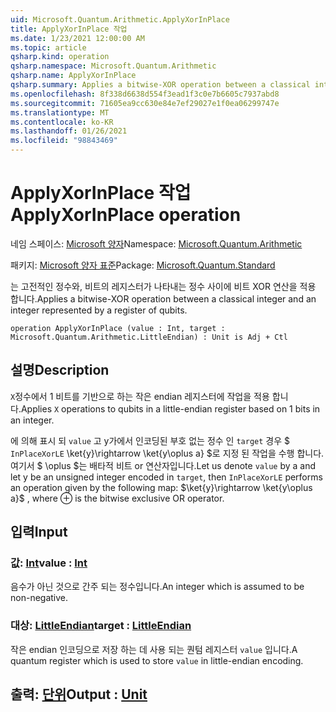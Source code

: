```yaml
---
uid: Microsoft.Quantum.Arithmetic.ApplyXorInPlace
title: ApplyXorInPlace 작업
ms.date: 1/23/2021 12:00:00 AM
ms.topic: article
qsharp.kind: operation
qsharp.namespace: Microsoft.Quantum.Arithmetic
qsharp.name: ApplyXorInPlace
qsharp.summary: Applies a bitwise-XOR operation between a classical integer and an integer represented by a register of qubits.
ms.openlocfilehash: 8f338d6638d554f3ead1f3c0e7b6605c7937abd8
ms.sourcegitcommit: 71605ea9cc630e84e7ef29027e1f0ea06299747e
ms.translationtype: MT
ms.contentlocale: ko-KR
ms.lasthandoff: 01/26/2021
ms.locfileid: "98843469"
---
```

# <a name="applyxorinplace-operation"></a><span data-ttu-id="6a651-102">ApplyXorInPlace 작업</span><span class="sxs-lookup"><span data-stu-id="6a651-102">ApplyXorInPlace operation</span></span>

<span data-ttu-id="6a651-103">네임 스페이스: [Microsoft 양자](xref:Microsoft.Quantum.Arithmetic)</span><span class="sxs-lookup"><span data-stu-id="6a651-103">Namespace: [Microsoft.Quantum.Arithmetic](xref:Microsoft.Quantum.Arithmetic)</span></span>

<span data-ttu-id="6a651-104">패키지: [Microsoft 양자 표준](https://nuget.org/packages/Microsoft.Quantum.Standard)</span><span class="sxs-lookup"><span data-stu-id="6a651-104">Package: [Microsoft.Quantum.Standard](https://nuget.org/packages/Microsoft.Quantum.Standard)</span></span>


<span data-ttu-id="6a651-105">는 고전적인 정수와, 비트의 레지스터가 나타내는 정수 사이에 비트 XOR 연산을 적용 합니다.</span><span class="sxs-lookup"><span data-stu-id="6a651-105">Applies a bitwise-XOR operation between a classical integer and an integer represented by a register of qubits.</span></span>

```qsharp
operation ApplyXorInPlace (value : Int, target : Microsoft.Quantum.Arithmetic.LittleEndian) : Unit is Adj + Ctl
```


## <a name="description"></a><span data-ttu-id="6a651-106">설명</span><span class="sxs-lookup"><span data-stu-id="6a651-106">Description</span></span>

<span data-ttu-id="6a651-107">`X`정수에서 1 비트를 기반으로 하는 작은 endian 레지스터에 작업을 적용 합니다.</span><span class="sxs-lookup"><span data-stu-id="6a651-107">Applies `X` operations to qubits in a little-endian register based on 1 bits in an integer.</span></span>

<span data-ttu-id="6a651-108">에 의해 표시 되 `value` 고 y가에서 인코딩된 부호 없는 정수 인 `target` 경우 $ `InPlaceXorLE` \ket{y}\rightarrow \ket{y\oplus a} $로 지정 된 작업을 수행 합니다. 여기서 $ \oplus $는 배타적 비트 or 연산자입니다.</span><span class="sxs-lookup"><span data-stu-id="6a651-108">Let us denote `value` by a and let y be an unsigned integer encoded in `target`, then `InPlaceXorLE` performs an operation given by the following map: $\ket{y}\rightarrow \ket{y\oplus a}$ , where $\oplus$ is the bitwise exclusive OR operator.</span></span>

## <a name="input"></a><span data-ttu-id="6a651-109">입력</span><span class="sxs-lookup"><span data-stu-id="6a651-109">Input</span></span>

### <a name="value--int"></a><span data-ttu-id="6a651-110">값: [Int](xref:microsoft.quantum.lang-ref.int)</span><span class="sxs-lookup"><span data-stu-id="6a651-110">value : [Int](xref:microsoft.quantum.lang-ref.int)</span></span>

<span data-ttu-id="6a651-111">음수가 아닌 것으로 간주 되는 정수입니다.</span><span class="sxs-lookup"><span data-stu-id="6a651-111">An integer which is assumed to be non-negative.</span></span>


### <a name="target--littleendian"></a><span data-ttu-id="6a651-112">대상: [LittleEndian](xref:Microsoft.Quantum.Arithmetic.LittleEndian)</span><span class="sxs-lookup"><span data-stu-id="6a651-112">target : [LittleEndian](xref:Microsoft.Quantum.Arithmetic.LittleEndian)</span></span>

<span data-ttu-id="6a651-113">작은 endian 인코딩으로 저장 하는 데 사용 되는 퀀텀 레지스터 `value` 입니다.</span><span class="sxs-lookup"><span data-stu-id="6a651-113">A quantum register which is used to store `value` in little-endian encoding.</span></span>



## <a name="output--unit"></a><span data-ttu-id="6a651-114">출력: [단위](xref:microsoft.quantum.lang-ref.unit)</span><span class="sxs-lookup"><span data-stu-id="6a651-114">Output : [Unit](xref:microsoft.quantum.lang-ref.unit)</span></span>

